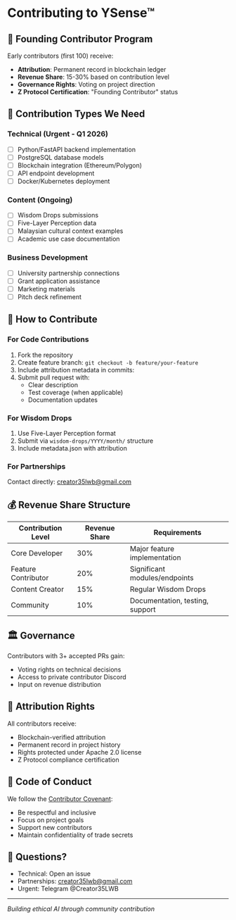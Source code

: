 # Contributing to YSense™

## 🚀 Founding Contributor Program

Early contributors (first 100) receive:
- **Attribution**: Permanent record in blockchain ledger
- **Revenue Share**: 15-30% based on contribution level
- **Governance Rights**: Voting on project direction
- **Z Protocol Certification**: "Founding Contributor" status

## 📝 Contribution Types We Need

### Technical (Urgent - Q1 2026)
- [ ] Python/FastAPI backend implementation
- [ ] PostgreSQL database models
- [ ] Blockchain integration (Ethereum/Polygon)
- [ ] API endpoint development
- [ ] Docker/Kubernetes deployment

### Content (Ongoing)
- [ ] Wisdom Drops submissions
- [ ] Five-Layer Perception data
- [ ] Malaysian cultural context examples
- [ ] Academic use case documentation

### Business Development
- [ ] University partnership connections
- [ ] Grant application assistance
- [ ] Marketing materials
- [ ] Pitch deck refinement

## 🔧 How to Contribute

### For Code Contributions
1. Fork the repository
2. Create feature branch: `git checkout -b feature/your-feature`
3. Include attribution metadata in commits:
4. Submit pull request with:
   - Clear description
   - Test coverage (when applicable)
   - Documentation updates

### For Wisdom Drops
1. Use Five-Layer Perception format
2. Submit via `wisdom-drops/YYYY/month/` structure
3. Include metadata.json with attribution

### For Partnerships
Contact directly: creator35lwb@gmail.com

## 💰 Revenue Share Structure

| Contribution Level | Revenue Share | Requirements |
|-------------------|---------------|--------------|
| Core Developer | 30% | Major feature implementation |
| Feature Contributor | 20% | Significant modules/endpoints |
| Content Creator | 15% | Regular Wisdom Drops |
| Community | 10% | Documentation, testing, support |

## 🏛️ Governance

Contributors with 3+ accepted PRs gain:
- Voting rights on technical decisions
- Access to private contributor Discord
- Input on revenue distribution

## 📜 Attribution Rights

All contributors receive:
- Blockchain-verified attribution
- Permanent record in project history
- Rights protected under Apache 2.0 license
- Z Protocol compliance certification

## 🤝 Code of Conduct

We follow the [Contributor Covenant](https://www.contributor-covenant.org/):
- Be respectful and inclusive
- Focus on project goals
- Support new contributors
- Maintain confidentiality of trade secrets

## 📧 Questions?

- Technical: Open an issue
- Partnerships: creator35lwb@gmail.com
- Urgent: Telegram @Creator35LWB

---
*Building ethical AI through community contribution*
